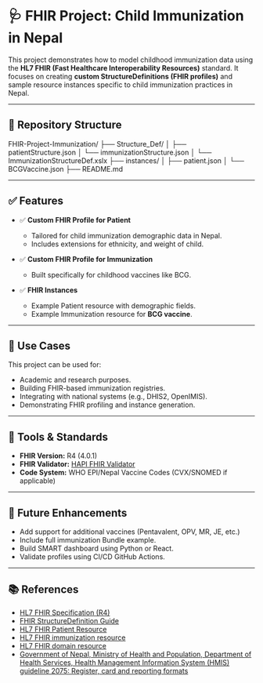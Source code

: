 # 🩺 FHIR Project: Child Immunization in Nepal

This project demonstrates how to model childhood immunization data using the **HL7 FHIR (Fast Healthcare Interoperability Resources)** standard. It focuses on creating **custom StructureDefinitions (FHIR profiles)** and sample resource instances specific to child immunization practices in Nepal.

---

## 📂 Repository Structure

FHIR-Project-Immunization/
├── Structure_Def/
│ ├── patientStructure.json
│ └── immunizationStructure.json
│ └── ImmunizationStructureDef.xslx
├── instances/
│ ├── patient.json
│ └── BCGVaccine.json
├── README.md


---

## ✅ Features

- ✅ **Custom FHIR Profile for Patient**
  - Tailored for child immunization demographic data in Nepal.
  - Includes extensions for ethnicity, and weight of child.

- ✅ **Custom FHIR Profile for Immunization**
  - Built specifically for childhood vaccines like BCG.

- ✅ **FHIR Instances**
  - Example Patient resource with demographic fields.
  - Example Immunization resource for **BCG vaccine**.

---

## 📌 Use Cases

This project can be used for:

- Academic and research purposes.
- Building FHIR-based immunization registries.
- Integrating with national systems (e.g., DHIS2, OpenIMIS).
- Demonstrating FHIR profiling and instance generation.

---

## 🧪 Tools & Standards

- **FHIR Version:** R4 (4.0.1)
- **FHIR Validator:** [HAPI FHIR Validator](https://hapifhir.io/)
- **Code System:** WHO EPI/Nepal Vaccine Codes (CVX/SNOMED if applicable)

---

## 🚀 Future Enhancements

- Add support for additional vaccines (Pentavalent, OPV, MR, JE, etc.)
- Include full immunization Bundle example.
- Build SMART dashboard using Python or React.
- Validate profiles using CI/CD GitHub Actions.

---

## 📚 References

- [HL7 FHIR Specification (R4)](https://hl7.org/fhir/)
- [FHIR StructureDefinition Guide](https://www.hl7.org/fhir/profiling.html)
- [HL7 FHIR Patient Resource](https://hl7.org/fhir/StructureDefinition/Patient)
- [HL7 FHIR immunization resource](http://hl7.org/fhir/StructureDefinition/immunization)
- [HL7 FHIR domain resource](http://hl7.org/fhir/StructureDefinition/DomainResource)
- [Government of Nepal, Ministry of Health and Population, Department of Health Services, Health Management Information System (HMIS) guideline 2075: Register, card and reporting formats](https://fwd.gov.np/cms/health‑management‑information‑system‑hmis‑guideline‑2075/)



